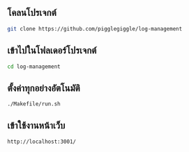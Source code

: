## โคลนโปรเจกต์
```bash
git clone https://github.com/pigglegiggle/log-management
```

## เข้าไปในโฟลเดอร์โปรเจกต์
```bash
cd log-management
```

## ตั้งค่าทุกอย่างอัตโนมัติ
```bash
./Makefile/run.sh
```

## เข้าใช้งานหน้าเว็บ

`http://localhost:3001/`
